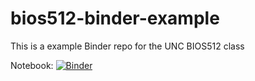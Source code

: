 # bios512-binder-example
This is a example Binder repo for the UNC BIOS512 class

Notebook: [![Binder](http://mybinder.org/badge_logo.svg)](http://mybinder.org/v2/gh/chuckpr/bios512-binder-example/main)

